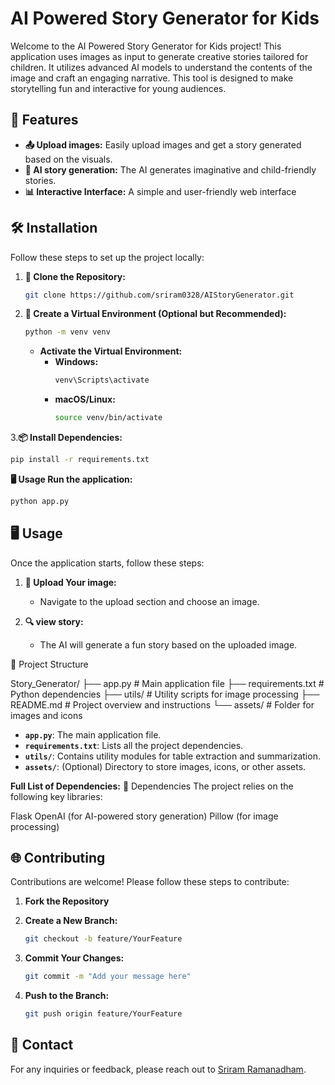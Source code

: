 # AI Powered Story Generator for Kids

Welcome to the  AI Powered Story Generator for Kids project!  This application uses images as input to generate creative stories tailored for children. It utilizes advanced AI models to understand the contents of the image and craft an engaging narrative. This tool is designed to make storytelling fun and interactive for young audiences.

## 🚀 Features

- **📤 Upload images:** Easily upload images and get a story generated based on the visuals.
- **👀 AI story generation:** The AI generates imaginative and child-friendly stories.
- **📊 Interactive Interface:** A simple and user-friendly web interface
  

## 🛠️ Installation

Follow these steps to set up the project locally:

1. **🔀 Clone the Repository:**

   ```bash
   git clone https://github.com/sriram0328/AIStoryGenerator.git
   ```

2. **🐍 Create a Virtual Environment (Optional but Recommended):**

   ```bash
   python -m venv venv
   ```
   - **Activate the Virtual Environment:**
     - **Windows:**
       ```bash
       venv\Scripts\activate
       ```
     - **macOS/Linux:**
       ```bash
       source venv/bin/activate
       ```


3.**📦 Install Dependencies:**

   ```bash
   pip install -r requirements.txt
   ```
**🖥 Usage Run the application:**

   ```bash
  python app.py
   ```
## 🖥️ Usage
Once the application starts, follow these steps:

1. **📂 Upload Your image:**
   - Navigate to the upload section and choose an image.

2. **🔍 view story:**
   -  The AI will generate a fun story based on the uploaded image.

📁 Project Structure

Story_Generator/
 ├── app.py             # Main application file
 ├── requirements.txt   # Python dependencies
 ├── utils/             # Utility scripts for image processing
 ├── README.md          # Project overview and instructions
 └── assets/            # Folder for images and icons

- **`app.py`**: The main  application file.
- **`requirements.txt`**: Lists all the project dependencies.
- **`utils/`**: Contains utility modules for table extraction and summarization.
- **`assets/`**: (Optional) Directory to store images, icons, or other assets.
 
**Full List of Dependencies:**
🧰 Dependencies The project relies on the following key libraries:

Flask
OpenAI (for AI-powered story generation)
Pillow (for image processing)


## 🌐 Contributing

Contributions are welcome! Please follow these steps to contribute:

1. **Fork the Repository**
2. **Create a New Branch:**

   ```bash
   git checkout -b feature/YourFeature
   ```

3. **Commit Your Changes:**

   ```bash
   git commit -m "Add your message here"
   ```

4. **Push to the Branch:**

   ```bash
   git push origin feature/YourFeature
   ```

## 📧 Contact

For any inquiries or feedback, please reach out to [Sriram Ramanadham](sriramramanadham355@gmail.com).

